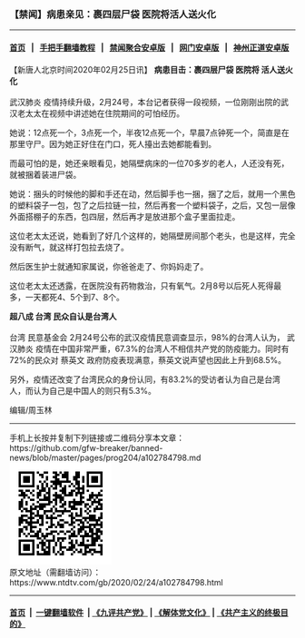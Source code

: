 ### 【禁闻】病患亲见：裹四层尸袋 医院将活人送火化
------------------------

#### [首页](https://github.com/gfw-breaker/banned-news/blob/master/README.md) &nbsp;&nbsp;|&nbsp;&nbsp; [手把手翻墙教程](https://github.com/gfw-breaker/guides/wiki) &nbsp;&nbsp;|&nbsp;&nbsp; [禁闻聚合安卓版](https://github.com/gfw-breaker/bn-android) &nbsp;&nbsp;|&nbsp;&nbsp; [网门安卓版](https://github.com/oGate2/oGate) &nbsp;&nbsp;|&nbsp;&nbsp; [神州正道安卓版](https://github.com/SzzdOgate/update) 



<div><div class="post_content" itemprop="articleBody">
 <p>
  【新唐人北京时间2020年02月25日讯】
  <strong>
   病患目击：裹四层尸袋 医院将
   <ok href="https://www.ntdtv.com/gb/活人送火化.htm">
    活人送火化
   </ok>
   <br/>
  </strong>
  <br/>
  <ok href="https://www.ntdtv.com/gb/武汉肺炎.htm">
   武汉肺炎
  </ok>
  疫情持续升级，2月24号，本台记者获得一段视频，一位刚刚出院的武汉老太太在视频中讲述她在住院期间的可怕经历。
 </p>
 <p>
  她说：12点死一个，3点死一个，半夜12点死一个，早晨7点钟死一个，简直是在那里守尸。因为她正好住在门口，死人擡出去她都能看到。
 </p>
 <p>
  而最可怕的是，她还亲眼看见，她隔壁病床的一位70多岁的老人，人还没有死，就被捆着装进尸袋。
 </p>
 <p>
  她说：捆头的时候他的脚和手还在动，然后脚手也一捆，捆了之后，就用一个黑色的塑料袋子一包，包了之后拉链一拉，然后再套一个塑料袋子，之后，又包一层像外面搭棚子的东西，包四层，然后再才是放进那个盒子里面拉走。
 </p>
 <p>
  这位老太太还说，她看到了好几个这样的，她隔壁房间那个老头，也是这样，完全没有断气，就这样打包拉去烧了。
 </p>
 <p>
  然后医生护士就通知家属说，你爸爸走了、你妈妈走了。
 </p>
 <p>
  这位老太太还透露，在医院没有药物救治，只有氧气。2月8号以后死人死得最多，一天都死4、5个到7、8个。
 </p>
 <p>
  <strong>
   超八成
   <ok href="https://www.ntdtv.com/gb/台湾.htm">
    台湾
   </ok>
   民众自认是台湾人
   <br/>
  </strong>
  <br/>
  <ok href="https://www.ntdtv.com/gb/台湾.htm">
   台湾
  </ok>
  <ok href="https://www.ntdtv.com/gb/民意基金会.htm">
   民意基金会
  </ok>
  2月24号公布的武汉疫情民意调查显示，98%的台湾人认为，
  <ok href="https://www.ntdtv.com/gb/武汉肺炎.htm">
   武汉肺炎
  </ok>
  疫情在中国非常严重，67.3%的台湾人不相信共产党的防疫能力。同时有72%的民众对
  <ok href="https://www.ntdtv.com/gb/蔡英文.htm">
   蔡英文
  </ok>
  政府防疫表现满意，蔡英文说声望也因此上升到68.5%。
 </p>
 <p>
  另外，疫情还改变了台湾民众的身份认同，有83.2%的受访者认为自己是台湾人，而认为自己是中国人的则只有5.3%。
 </p>
 <p>
  编辑/周玉林
 </p>
 <div class="single_ad">
 </div>
</div>
</div>
<hr/>
手机上长按并复制下列链接或二维码分享本文章：<br/>
https://github.com/gfw-breaker/banned-news/blob/master/pages/prog204/a102784798.md <br/>
<a href='https://github.com/gfw-breaker/banned-news/blob/master/pages/prog204/a102784798.md'><img src='https://github.com/gfw-breaker/banned-news/blob/master/pages/prog204/a102784798.md.png'/></a> <br/>
原文地址（需翻墙访问）：https://www.ntdtv.com/gb/2020/02/24/a102784798.html


------------------------
#### [首页](https://github.com/gfw-breaker/banned-news/blob/master/README.md) &nbsp;|&nbsp; [一键翻墙软件](https://github.com/gfw-breaker/nogfw/blob/master/README.md) &nbsp;| [《九评共产党》](https://github.com/gfw-breaker/9ping.md/blob/master/README.md#九评之一评共产党是什么) | [《解体党文化》](https://github.com/gfw-breaker/jtdwh.md/blob/master/README.md) | [《共产主义的终极目的》](https://github.com/gfw-breaker/gczydzjmd.md/blob/master/README.md)


<img src='http://gfw-breaker.win/banned-news/pages/prog204/a102784798.md' width='0px' height='0px'/>